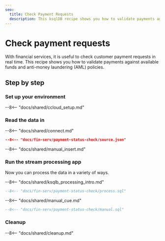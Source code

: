 ```yaml
---
seo:
  title: Check Payment Requests
  description: This ksqlDB recipe shows you how to validate payments against available funds and anti-money laundering (AML) policies.
---
```


# Check payment requests

With financial services, it is useful to check customer payment requests in real time.
This recipe shows you how to validate payments against available funds and anti-money laundering (AML) policies.

## Step by step

### Set up your environment

--8<-- "docs/shared/ccloud_setup.md"

### Read the data in

--8<-- "docs/shared/connect.md"

```json
--8<-- "docs/fin-serv/payment-status-check/source.json"
```

--8<-- "docs/shared/manual_insert.md"

### Run the stream processing app

Now you can process the data in a variety of ways.

--8<-- "docs/shared/ksqlb_processing_intro.md"

```sql
--8<-- "docs/fin-serv/payment-status-check/process.sql"
```

--8<-- "docs/shared/manual_cue.md"

```sql
--8<-- "docs/fin-serv/payment-status-check/manual.sql"
```

### Cleanup

--8<-- "docs/shared/cleanup.md"
